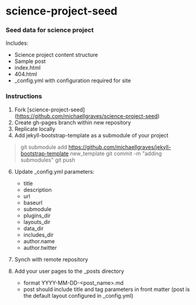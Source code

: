 # science-project-seed

### Seed data for science project
Includes:
* Science project content structure
* Sample post
* index.html
* 404.html
* _config.yml with configuration required for site

### Instructions
1. Fork [science-project-seed] (https://github.com/michaellgraves/science-project-seed)
2. Create gh-pages branch within new repository
3. Replicate locally
4. Add jekyll-bootstrap-template as a submodule of your project

>git submodule add https://github.com/michaellgraves/jekyll-bootstrap-template new_template
>git commit -m "adding submodules"
>git push


6. Update _config.yml parameters:
	* title
	* description
	* url
	* baseurl
	* submodule
	* plugins_dir 
	* layouts_dir
	* data_dir
	* includes_dir
	* author.name
	* author.twitter

7. Synch with remote repository
8. Add your user pages to the _posts directory
	* format YYYY-MM-DD-<post_name>.md
	* post should include title and tag parameters in front matter (post is the default layout configured in _config.yml)

